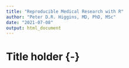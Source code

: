 ```yaml
---
title: "Reproducible Medical Research with R"
author: "Peter D.R. Higgins, MD, PhD, MSc"
date: "2021-07-08"
output: html_document
---
```

# Title holder {-}
